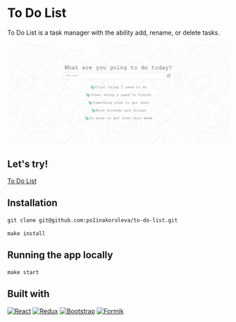 # To Do List 
To Do List is a task manager with the ability add, rename, or delete tasks.  

![To Do List](to-do-list.png)

## Let's try! 
[To Do List](https://po1inakoroleva.github.io/to-do-list/)

## Installation
```
git clone git@github.com:po1inakoroleva/to-do-list.git
```
```
make install
```
## Running the app locally
```
make start
```
## Built with
[![React][React-badge]][React-url]
[![Redux][Redux-badge]][Redux-url]
[![Bootstrap][Bootstrap-badge]][Bootstrap-url]
[![Formik][Formik-badge]][Formik-url]

[React-badge]: https://img.shields.io/badge/React-087ea4?style=flat&logo=react&logoColor=white
[React-url]: https://react.dev

[Redux-badge]: https://img.shields.io/badge/Redux-764abc?style=flat&logo=redux
[Redux-url]: https://redux.js.org

[Bootstrap-badge]: https://img.shields.io/badge/Bootstrap-712CF9?style=flat&logo=bootstrap&logoColor=white
[Bootstrap-url]: https://getbootstrap.com


[Formik-badge]: https://img.shields.io/badge/Formik-357af3?style=flat&logo=formik
[Formik-url]: https://formik.org
